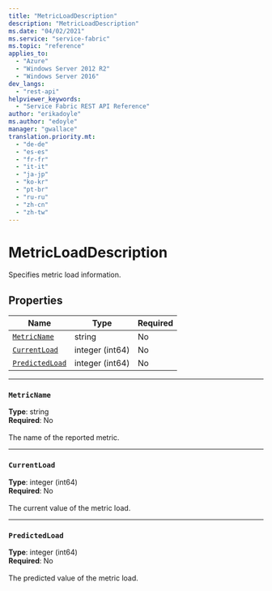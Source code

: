```yaml
---
title: "MetricLoadDescription"
description: "MetricLoadDescription"
ms.date: "04/02/2021"
ms.service: "service-fabric"
ms.topic: "reference"
applies_to: 
  - "Azure"
  - "Windows Server 2012 R2"
  - "Windows Server 2016"
dev_langs: 
  - "rest-api"
helpviewer_keywords: 
  - "Service Fabric REST API Reference"
author: "erikadoyle"
ms.author: "edoyle"
manager: "gwallace"
translation.priority.mt: 
  - "de-de"
  - "es-es"
  - "fr-fr"
  - "it-it"
  - "ja-jp"
  - "ko-kr"
  - "pt-br"
  - "ru-ru"
  - "zh-cn"
  - "zh-tw"
---
```

# MetricLoadDescription

Specifies metric load information.

## Properties
| Name | Type | Required |
| --- | --- | --- |
| [`MetricName`](#metricname) | string | No |
| [`CurrentLoad`](#currentload) | integer (int64) | No |
| [`PredictedLoad`](#predictedload) | integer (int64) | No |

____
### `MetricName`
__Type__: string <br/>
__Required__: No<br/>
<br/>
The name of the reported metric.

____
### `CurrentLoad`
__Type__: integer (int64) <br/>
__Required__: No<br/>
<br/>
The current value of the metric load.

____
### `PredictedLoad`
__Type__: integer (int64) <br/>
__Required__: No<br/>
<br/>
The predicted value of the metric load.
